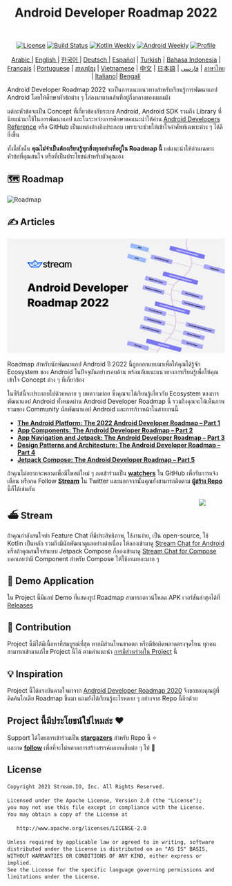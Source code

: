 <h1 align="center">Android Developer Roadmap 2022</h1></br>

<p align="center">
  <a href="https://opensource.org/licenses/Apache-2.0"><img alt="License" src="https://img.shields.io/badge/License-Apache%202.0-blue.svg"/></a>
  <a href="https://github.com/skydoves/android-developer-roadmap/actions/workflows/build.yml"><img alt="Build Status" src="https://github.com/skydoves/android-developer-roadmap/actions/workflows/build.yml/badge.svg"/></a>
  <a href="https://mailchi.mp/kotlinweekly/kotlin-weekly-279"><img alt="Kotlin Weekly" src="https://skydoves.github.io/badges/kotlin-weekly2.svg"/></a>
  <a href="https://androidweekly.net/issues/issue-495"><img alt="Android Weekly" src="https://skydoves.github.io/badges/android-weekly.svg"/></a>
  <a href="https://github.com/skydoves"><img alt="Profile" src="https://skydoves.github.io/badges/skydoves.svg"/></a>
</p>
<p align="center">
<a href="/README_AR.md" target="_blank"> Arabic </a> | <a href="/README.md" target="_blank"> English </a> | <a href="/README_KR.md" target="_blank"> 한국어 </a> | <a href="/README_DE.md" target="_blank"> Deutsch </a>| <a href="/README_ES.md" target="_blank"> Español</a> | <a href="/README_TR.md" target="_blank"> Turkish</a> | <a href="/README_ID.md" target="_blank"> Bahasa Indonesia</a> | <a href="/README_FR.md" target="_blank"> Français</a> | <a href="/README_PT.md" target="_blank"> Portuguese</a> | <a href="/README_KHM.md" target="_blank">ភាសាខ្មែរ</a> | <a href="/README_VI.md" target="_blank">Vietnamese</a> | <a href="/README_CN.md" target="_blank">中文</a> | <a href="/README_JP.md" target="_blank">日本語</a> | <a href="/README_FA.md" target="_blank">فارسی</a> | <a href="/README_TH.md" target="_blank">ภาษาไทย</a> | <a href="/README_IT.md" target="_blank">Italiano</a>| <a href="/README_BD.md" target="_blank">Bengali</a>
</p>

Android Developer Roadmap 2022 จะเป็นการแนะแนวทางสำหรับเรียนรู้การพัฒนาแอป Android โดยให้ศึกษาหัวข้อต่าง ๆ ไล่ลงมาตามเส้นที่อยู่กึ่งกลางของแผนผัง<br>

แต่ละหัวข้อจะเป็น Concept ที่เกี่ยวข้องกับระบบ Android, Android SDK รวมถึง Library ที่นิยมนำมาใช้ในการพัฒนาแอป และในระหว่างการศึกษาขอแนะนำให้อ่าน [Android Developers Reference](https://developer.android.com/reference) หรือ GitHub เป็นแหล่งอ้างอิงประกอบ เพราะจะช่วยให้เข้าใจคำศัพท์เฉพาะต่าง ๆ ได้ดียิ่งขึ้น <br>

ทั้งนี้ทั้งนั้น **คุณไม่จำเป็นต้องเรียนรู้ทุกสิ่งทุกอย่างที่อยู่ใน Roadmap นี้** แต่แนะนำให้อ่านเฉพาะหัวข้อที่คุณสนใจ หรือที่เป็นประโยชน์สำหรับตัวคุณเอง

## 🗺 Roadmap

<picture>
  <source media="(prefers-color-scheme: dark)" srcset="images/android_developer_roadmap_dark.png">
  <img alt="Roadmap" src="images/android_developer_roadmap.png">
</picture>

## ✍️ Articles

<a href="https://getstream.io/blog/android-developer-roadmap/"><img src="images/article.png" /></a><br>

Roadmap สำหรับนักพัฒนาแอป Android ปี 2022 นี้ถูกออกแบบมาเพื่อให้คุณได้รู้จัก Ecosystem ของ Android ในปัจจุบันอย่างรอบด้าน พร้อมกับแนะแนวทางการเรียนรู้เพื่อให้คุณเข้าใจ Concept ต่าง ๆ ที่เกี่ยวข้อง <br>

ในซีรีส์นี้จะประกอบไปด้วยหลาย ๆ บทความย่อย ซึ่งคุณจะได้เรียนรู้เกี่ยวกับ Ecosystem ของการพัฒนาแอป Android ทั้งหมดผ่าน Android Developer Roadmap นี้ รวมถึงคุณจะได้เห็นภาพรวมของ Community นักพัฒนาแอป Android และการก้าวหน้าในสายงานนี้ <br>

- **[The Android Platform: The 2022 Android Developer Roadmap – Part 1](https://getstream.io/blog/android-developer-roadmap/)**
- **[App Components: The Android Developer Roadmap – Part 2](https://getstream.io/blog/android-developer-roadmap-part-2/)**
- **[App Navigation and Jetpack: The Android Developer Roadmap – Part 3](https://getstream.io/blog/android-developer-roadmap-part-3/)**
- **[Design Patterns and Architecture: The Android Developer Roadmap – Part 4](https://getstream.io/blog/design-patterns-and-architecture-the-android-developer-roadmap-part-4/)**
- **[Jetpack Compose: The Android Developer Roadmap – Part 5](https://getstream.io/blog/android-developer-roadmap-part-5/)**

ถ้าคุณไม่อยากจะพลาดเพื่อมีโพสต์ใหม่ ๆ กดเข้าร่วมเป็น **[watchers](https://github.com/skydoves/android-developer-roadmap/watchers)** ใน GitHub เพื่อรับการแจ้งเตือน หรือกด Follow **[Stream](https://twitter.com/getstream_io)** ใน Twitter และนอกจากนั้นคุณยังสามารถติดตาม __[ผู้สร้าง Repo](https://github.com/skydoves)__ นี้ก็ได้เช่นกัน

<a href="https://getstream.io/tutorials/android-chat?utm_source=Github&utm_medium=Jaewoong_OSS&utm_content=Developer&utm_campaign=2022AndroidDeveloperRoadmap&utm_term=DevRelOss">
<img src="https://user-images.githubusercontent.com/24237865/138428440-b92e5fb7-89f8-41aa-96b1-71a5486c5849.png" align="right" width="12%"/>
</a>

## ⛴ Stream

ถ้าคุณกำลังสนใจทำ Feature Chat ที่มีประสิทธิภาพ, ใช้งานง่าย, เป็น open-source, ใช้ Kotlin เป็นหลัก รวมถึงมีนักพัฒนาดูแลอย่างต่อเนื่อง ให้ลองเข้ามาดู [Stream Chat for Android](https://getstream.io/tutorials/android-chat) หรือถ้าคุณสนใจทำแบบ Jetpack Compose ก็ลองเข้ามาดู [Stream Chat for Compose](https://getstream.io/chat/compose/tutorial/) บอกเลยว่ามี Component สำหรับ Compose ให้ใช้งานเยอะมาก ๆ

## 📱 Demo Application

ใน Project นี้มีแอป Demo ที่แสดงรูป Roadmap สามารถดาวน์โหลด APK เวอร์ชันล่าสุดได้ที่ [Releases](https://github.com/skydoves/android-developer-roadmap/releases)

## 🤝 Contribution

Project นี้มิได้มีเนื้อหาที่สมบูรณ์ที่สุด หากมีส่วนไหนขาดตก หรือมีข้อผิดพลาดตรงจุดไหน ทุกคนสามารถเข้ามาแก้ไข Project นี้ได้ ตามคำแนะนำ [การมีส่วนร่วมใน Project](CONTRIBUTING.md) นี้

## 💡 Inspiration

Project นี้ได้แรงบันดาลใจมาจาก [Android Developer Roadmap 2020](https://github.com/mobile-roadmap/android-developer-roadmap) จึงขอขอบคุณผู้ที่คิดค้นไอเดีย Roadmap ขึ้นมา แถมยังได้เรียนรู้อะไรหลาย ๆ อย่างจาก Repo นี้อีกด้วย

## Project นี้มีประโยชน์ใช่ไหมล่ะ :heart:

Support ได้โดยการเข้าร่วมเป็น __[stargazers](https://github.com/skydoves/android-developer-roadmap/stargazers)__ สำหรับ Repo นี้ :star: <br> และกด __[follow](https://github.com/skydoves)__ เพื่อที่จะไม่พลาดการสร้างสรรค์ผลงานชิ้นต่อ ๆ ไป 🤩

## License
```
Copyright 2021 Stream.IO, Inc. All Rights Reserved.

Licensed under the Apache License, Version 2.0 (the "License");
you may not use this file except in compliance with the License.
You may obtain a copy of the License at

   http://www.apache.org/licenses/LICENSE-2.0

Unless required by applicable law or agreed to in writing, software
distributed under the License is distributed on an "AS IS" BASIS,
WITHOUT WARRANTIES OR CONDITIONS OF ANY KIND, either express or implied.
See the License for the specific language governing permissions and
limitations under the License.
```
